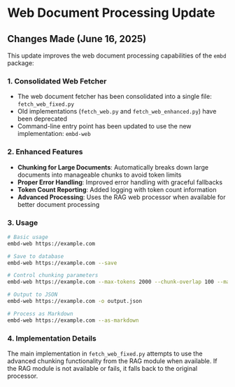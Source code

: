 # Web Document Processing Update

## Changes Made (June 16, 2025)

This update improves the web document processing capabilities of the `embd` package:

### 1. Consolidated Web Fetcher

- The web document fetcher has been consolidated into a single file: `fetch_web_fixed.py`
- Old implementations (`fetch_web.py` and `fetch_web_enhanced.py`) have been deprecated
- Command-line entry point has been updated to use the new implementation: `embd-web`

### 2. Enhanced Features

- **Chunking for Large Documents**: Automatically breaks down large documents into manageable chunks to avoid token limits
- **Proper Error Handling**: Improved error handling with graceful fallbacks
- **Token Count Reporting**: Added logging with token count information
- **Advanced Processing**: Uses the RAG web processor when available for better document processing

### 3. Usage

```bash
# Basic usage
embd-web https://example.com

# Save to database
embd-web https://example.com --save

# Control chunking parameters
embd-web https://example.com --max-tokens 2000 --chunk-overlap 100 --max-sections 50

# Output to JSON
embd-web https://example.com -o output.json

# Process as Markdown
embd-web https://example.com --as-markdown
```

### 4. Implementation Details

The main implementation in `fetch_web_fixed.py` attempts to use the advanced chunking functionality from the RAG module when available. If the RAG module is not available or fails, it falls back to the original processor.
